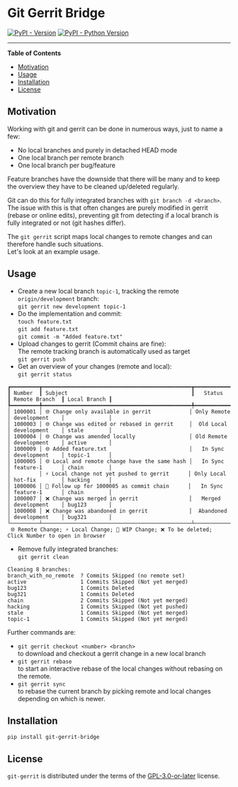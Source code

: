 # Git Gerrit Bridge

[![PyPI - Version](https://img.shields.io/pypi/v/git-gerrit-bridge.svg)](https://pypi.org/project/git-gerrit-bridge)
[![PyPI - Python Version](https://img.shields.io/pypi/pyversions/git-gerrit-bridge.svg)](https://pypi.org/project/git-gerrit-bridge)

-----

**Table of Contents**

- [Motivation](#motivation)
- [Usage](#usage)
- [Installation](#installation)
- [License](#license)

## Motivation
Working with git and gerrit can be done in numerous ways, just to name a few:
* No local branches and purely in detached HEAD mode
* One local branch per remote branch
* One local branch per bug/feature

Feature branches have the downside that there will be many and to keep the overview
they have to be cleaned up/deleted regularly.

Git can do this for fully integrated branches with `git branch -d <branch>`.
The issue with this is that often changes are purely modified in gerrit (rebase or online edits),
preventing git from detecting if a local branch is fully integrated or not (git hashes differ).

The `git gerrit` script maps local changes to remote changes and can therefore handle such situations.<br>
Let's look at an example usage.

## Usage
* Create a new local branch `topic-1`, tracking the remote `origin/development` branch:<br>
  `git gerrit new development topic-1`
* Do the implementation and commit:<br>
  `touch feature.txt`<br>
  `git add feature.txt`<br>
  `git commit -m "Added feature.txt"`
* Upload changes to gerrit (Commit chains are fine):<br>
  The remote tracking branch is automatically used as target<br>
  `git gerrit push`
* Get an overview of your changes (remote and local):<br>
  `git gerrit status`<br>
```
┏━━━━━━━━━┳━━━━━━━━━━━━━━━━━━━━━━━━━━━━━━━━━━━━━━━━━━━━━━━┳━━━━━━━━━━━━━┳━━━━━━━━━━━━━━━━┳━━━━━━━━━━━━━━┓
┃ Number  ┃ Subject                                       ┃   Status    ┃ Remote Branch  ┃ Local Branch ┃
┡━━━━━━━━━╇━━━━━━━━━━━━━━━━━━━━━━━━━━━━━━━━━━━━━━━━━━━━━━━╇━━━━━━━━━━━━━╇━━━━━━━━━━━━━━━━╇━━━━━━━━━━━━━━┩
│ 1000001 │ 🌐 Change only available in gerrit            │ Only Remote │ development    │              │
│ 1000003 │ 🌐 Change was edited or rebased in gerrit     │  Old Local  │ development    │ stale        │
│ 1000004 │ 🌐 Change was amended locally                 │ Old Remote  │ development    │ active       │
│ 1000009 │ 🌐 Added feature.txt                          │   In Sync   │ development    │ topic-1      │
│ 1000005 │ 🌐 Local and remote change have the same hash │   In Sync   │ feature-1      │ chain        │
│         │ ⚡ Local change not yet pushed to gerrit      │ Only Local  │ hot-fix        │ hacking      │
│ 1000006 │ 🐞 Follow up for 1000005 as commit chain      │   In Sync   │ feature-1      │ chain        │
│ 1000007 │ ❌ Change was merged in gerrit                │   Merged    │ development    │ bug123       │
│ 1000008 │ ❌ Change was abandoned in gerrit             │  Abandoned  │ development    │ bug321       │
└─────────┴───────────────────────────────────────────────┴─────────────┴────────────────┴──────────────┘
 🌐 Remote Change; ⚡ Local Change; 🐞 WIP Change; ❌ To be deleted; Click Number to open in browser
```

* Remove fully integrated branches:<br>
  `git gerrit clean`<br>
```
Cleaning 8 branches:
branch_with_no_remote  ? Commits Skipped (no remote set)
active                 1 Commits Skipped (Not yet merged)
bug123                 1 Commits Deleted
bug321                 1 Commits Deleted
chain                  2 Commits Skipped (Not yet merged)
hacking                1 Commits Skipped (Not yet pushed)
stale                  1 Commits Skipped (Not yet merged)
topic-1                1 Commits Skipped (Not yet merged)
```

Further commands are:
* `git gerrit checkout <number> <branch>`<br>
  to download and checkout a gerrit change in a new local branch
* `git gerrit rebase`<br>
  to start an interactive rebase of the local changes without rebasing on the remote.
* `git gerrit sync`<br>
  to rebase the current branch by picking remote and local changes depending on which is newer.

## Installation

```console
pip install git-gerrit-bridge
```

## License

`git-gerrit` is distributed under the terms of the [GPL-3.0-or-later](https://spdx.org/licenses/GPL-3.0-or-later.html) license.
